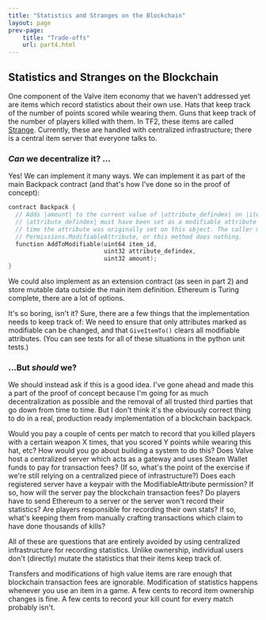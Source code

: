```yaml
---
title: "Statistics and Stranges on the Blockchain"
layout: page
prev-page:
    title: "Trade-offs"
    url: part4.html
---
```


Statistics and Stranges on the Blockchain
-----------------------------------------

One component of the Valve item economy that we haven't addressed yet are items which record statistics about their own use. Hats that keep track of the number of points scored while wearing them. Guns that keep track of the number of players killed with them. In TF2, these items are called [Strange][]. Currently, these are handled with centralized infrastructure; there is a central item server that everyone talks to.

[Strange]: https://wiki.teamfortress.com/wiki/Strange

### _Can_ we decentralize it? ...

Yes! We can implement it many ways. We can implement it as part of the main Backpack contract (and that's how I've done so in the proof of concept):

```cpp
contract Backpack {
  // Adds |amount| to the current value of |attribute_defindex| on |item_id|.
  // |attribute_defindex| must have been set as a modifiable attribute at the
  // time the attribute was originally set on this object. The caller must have
  // Permissions.ModifiableAttribute, or this method does nothing.
  function AddToModifiable(uint64 item_id,
                           uint32 attribute_defindex,
                           uint32 amount);
}
```

We could also implement as an extension contract (as seen in part 2) and store mutable data outside the main item definition. Ethereum is Turing complete, there are a lot of options.

It's so boring, isn't it? Sure, there are a few things that the implementation needs to keep track of: We need to ensure that only attributes marked as modifiable can be changed, and that `GiveItemTo()` clears all modifiable attributes. (You can see tests for all of these situations in the python unit tests.)

### ...But _should_ we?

We should instead ask if this is a good idea. I've gone ahead and made this a part of the proof of concept because I'm going for as much decentralization as possible and the removal of all trusted third parties that go down from time to time. But I don't think it's the obviously correct thing to do in a real, production ready implementation of a blockchain backpack.

Would you pay a couple of cents per match to record that you killed players with a certain weapon X times, that you scored Y points while wearing this hat, etc? How would you go about building a system to do this? Does Valve host a centralized server which acts as a gateway and uses Steam Wallet funds to pay for transaction fees? (If so, what's the point of the exercise if we're still relying on a centralized piece of infrastructure?) Does each registered server have a keypair with the ModifiableAttribute permission? If so, how will the server pay the blockchain transaction fees? Do players have to send Ethereum to a server or the server won't record their statistics? Are players responsible for recording their own stats? If so, what's keeping them from manually crafting transactions which claim to have done thousands of kills?

All of these are questions that are entirely avoided by using centralized infrastructure for recording statistics. Unlike ownership, individual users don't (directly) mutate the statistics that their items keep track of.

Transfers and modifications of high value items are rare enough that blockchain transaction fees are ignorable. Modification of statistics happens whenever you use an item in a game. A few cents to record item ownership changes is fine. A few cents to record your kill count for every match probably isn't.

